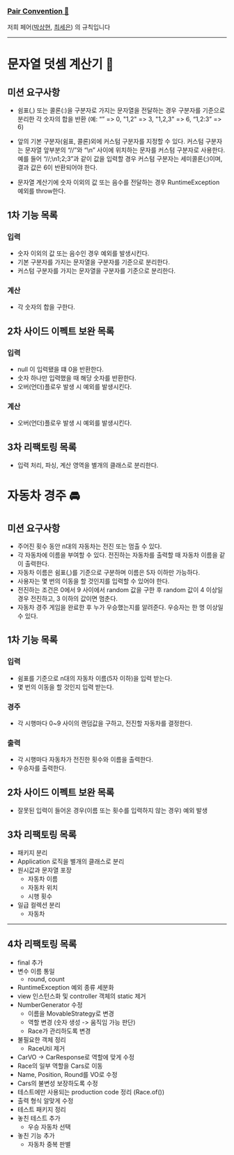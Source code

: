 ### [Pair Convention 👯](https://shpark-wootaecam.notion.site/Pair-Convention-4ac286189cf84b3db20479a3536b54ce?pvs=4)

저희 페어([박상현](https://github.com/PPakSang), [최세은](https://github.com/dahyen0o)) 의 규칙입니다

---

# 문자열 덧셈 계산기 🧮

## 미션 요구사항

- 쉼표(,) 또는 콜론(:)을 구분자로 가지는 문자열을
  전달하는 경우 구분자를 기준으로 분리한 각 숫자의 합을 반환 (예: “” => 0, "1,2" => 3, "1,2,3" => 6, “1,2:3” => 6)

- 앞의 기본 구분자(쉼표, 콜론)외에 커스텀 구분자를 지정할 수 있다. 커스텀 구분자는 문자열 앞부분의 “//”와 “\n” 사이에 위치하는 문자를 커스텀 구분자로 사용한다. 예를 들어 “//;\n1;2;3”과 같이 값을 입력할 경우 커스텀 구분자는 세미콜론(;)이며, 결과 값은 6이 반환되어야 한다.

- 문자열 계산기에 숫자 이외의 값 또는 음수를 전달하는 경우 RuntimeException 예외를 throw한다.

## 1차 기능 목록

### 입력

- 숫자 이외의 값 또는 음수인 경우 예외를 발생시킨다.
- 기본 구분자를 가지는 문자열을 구분자를 기준으로 분리한다.
- 커스텀 구분자를 가지는 문자열을 구분자를 기준으로 분리한다.

### 계산

- 각 숫자의 합을 구한다.

## 2차 사이드 이펙트 보완 목록

### 입력

- null 이 입력됐을 떄 0을 반환한다.
- 숫자 하나만 입력했을 때 해당 숫자를 반환한다.
- 오버(언더)플로우 발생 시 예외를 발생시킨다.

### 계산

- 오버(언더)플로우 발생 시 예외를 발생시킨다.

## 3차 리팩토링 목록

- 입력 처리, 파싱, 계산 영역을 별개의 클래스로 분리한다.

# 자동차 경주 🚘

## 미션 요구사항

- 주어진 횟수 동안 n대의 자동차는 전진 또는 멈출 수 있다.
- 각 자동차에 이름을 부여할 수 있다. 전진하는 자동차를 출력할 때 자동차 이름을 같이 출력한다.
- 자동차 이름은 쉼표(,)를 기준으로 구분하며 이름은 5자 이하만 가능하다.
- 사용자는 몇 번의 이동을 할 것인지를 입력할 수 있어야 한다.
- 전진하는 조건은 0에서 9 사이에서 random 값을 구한 후 random 값이 4 이상일 경우 전진하고, 3 이하의 값이면 멈춘다.
- 자동차 경주 게임을 완료한 후 누가 우승했는지를 알려준다. 우승자는 한 명 이상일 수 있다.

## 1차 기능 목록

### 입력

- 쉼표를 기준으로 n대의 자동차 이름(5자 이하)을 입력 받는다.
- 몇 번의 이동을 할 것인지 입력 받는다.

### 경주

- 각 시행마다 0~9 사이의 랜덤값을 구하고, 전진할 자동차를 결정한다.

### 출력

- 각 시행마다 자동차가 전진한 횟수와 이름을 출력한다.
- 우승자를 출력한다.

## 2차 사이드 이펙트 보완 목록

- 잘못된 입력이 들어온 경우(이름 또는 횟수를 입력하지 않는 경우) 예외 발생

## 3차 리팩토링 목록

- 패키지 분리
- Application 로직을 별개의 클래스로 분리
- 원시값과 문자열 포장
  - 자동차 이름
  - 자동차 위치
  - 시행 횟수
- 일급 컬렉션 분리
  - 자동차

---

## 4차 리팩토링 목록

- final 추가
- 변수 이름 통일
  - round, count
- RuntimeException 예외 종류 세분화
- view 인스턴스화 및 controller 객체의 static 제거
- NumberGenerator 수정
  - 이름을 MovableStrategy로 변경
  - 역할 변경 (숫자 생성 -> 움직임 가능 판단)
  - Race가 관리하도록 변경
- 불필요한 객체 정리
  - RaceUtil 제거
- CarVO -> CarResponse로 역할에 맞게 수정
- Race의 일부 역할을 Cars로 이동
- Name, Position, Round를 VO로 수정
- Cars의 불변성 보장하도록 수정
- 테스트에만 사용되는 production code 정리 (Race.of())
- 출력 형식 알맞게 수정
- 테스트 패키지 정리
- 놓친 테스트 추가
  - 우승 자동차 선택
- 놓친 기능 추가
  - 자동차 중복 판별